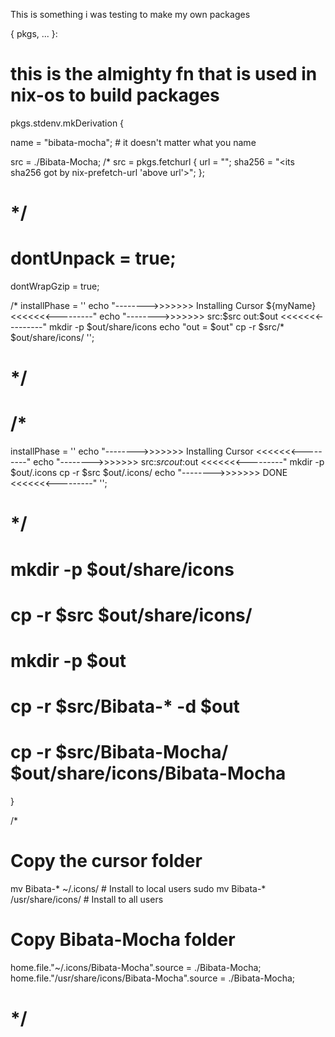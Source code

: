 
This is something i was testing to make my own packages

{ pkgs, ... }:


# this is the almighty fn that is used in nix-os to build packages
pkgs.stdenv.mkDerivation {

  name = "bibata-mocha"; # it doesn't matter what you name

  src = ./Bibata-Mocha;
  /*
  src = pkgs.fetchurl {
    url = "<has to be a package like stuff with makefile or buildphase>";
    sha256 = "<its sha256 got by nix-prefetch-url 'above url'>";
  };
  # */

  # dontUnpack = true;

  dontWrapGzip = true;

  /*
  installPhase = ''
  echo "-------->>>>>>> Installing Cursor ${myName} <<<<<<<---------"
  echo "-------->>>>>>> src:$src out:$out <<<<<<<---------"
  mkdir -p $out/share/icons
  echo "out = $out"
  cp -r $src/* $out/share/icons/
  '';
  # */

  # /*
  installPhase = ''
  echo "-------->>>>>>> Installing Cursor <<<<<<<---------"
  echo "-------->>>>>>> src:$src out:$out <<<<<<<---------"
  mkdir -p $out/.icons
  cp -r $src $out/.icons/
  echo "-------->>>>>>> DONE <<<<<<<---------"
  '';
  # */
  # mkdir -p $out/share/icons
  # cp -r $src $out/share/icons/
  # mkdir -p $out
  # cp -r $src/Bibata-* -d $out
  # cp -r $src/Bibata-Mocha/ $out/share/icons/Bibata-Mocha
}


/*
  # Copy the cursor folder
  mv Bibata-* ~/.icons/                 # Install to local users
  sudo mv Bibata-* /usr/share/icons/    # Install to all users

  # Copy Bibata-Mocha folder
  home.file."~/.icons/Bibata-Mocha".source = ./Bibata-Mocha;
  home.file."/usr/share/icons/Bibata-Mocha".source = ./Bibata-Mocha;
# */

